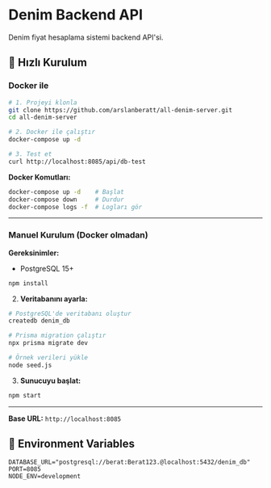 # Denim Backend API

Denim fiyat hesaplama sistemi backend API'si.

## 🚀 Hızlı Kurulum

### Docker ile

```bash
# 1. Projeyi klonla
git clone https://github.com/arslanberatt/all-denim-server.git
cd all-denim-server

# 2. Docker ile çalıştır
docker-compose up -d

# 3. Test et
curl http://localhost:8085/api/db-test
```

**Docker Komutları:**

```bash
docker-compose up -d    # Başlat
docker-compose down     # Durdur
docker-compose logs -f  # Logları gör
```

---

### Manuel Kurulum (Docker olmadan)

**Gereksinimler:**

- PostgreSQL 15+

```bash
npm install
```

2. **Veritabanını ayarla:**

```bash
# PostgreSQL'de veritabanı oluştur
createdb denim_db

# Prisma migration çalıştır
npx prisma migrate dev

# Örnek verileri yükle
node seed.js
```

3. **Sunucuyu başlat:**

```bash
npm start
```

---

**Base URL:** `http://localhost:8085`

## 🔧 Environment Variables

```env
DATABASE_URL="postgresql://berat:Berat123.@localhost:5432/denim_db"
PORT=8085
NODE_ENV=development
```